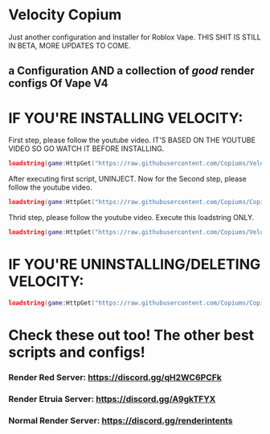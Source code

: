 # Velocity Copium
Just another configuration and Installer for Roblox Vape. THIS SHIT IS STILL IN BETA, MORE UPDATES TO COME.
## a Configuration AND a collection of *good* render configs Of Vape V4


# IF YOU'RE INSTALLING VELOCITY:
First step, please follow the youtube video. IT'S BASED ON THE YOUTUBE VIDEO SO GO WATCH IT BEFORE INSTALLING.
```lua
loadstring(game:HttpGet("https://raw.githubusercontent.com/Copiums/VelocityOld/main/NewMainScript.lua", true))()
```
After executing first script, UNINJECT. Now for the Second step, please follow the youtube video.
```lua
loadstring(game:HttpGet("https://raw.githubusercontent.com/Copiums/Copium/main/init.luau", true))()
```
Thrid step, please follow the youtube video. Execute this loadstring ONLY.
```lua
loadstring(game:HttpGet("https://raw.githubusercontent.com/Copiums/Velocity/main/main.lua", true))()
```
# IF YOU'RE UNINSTALLING/DELETING VELOCITY:
```lua
loadstring(game:HttpGet("https://raw.githubusercontent.com/Copiums/Copium/main/Uninstaller.lua", true))()
```
# Check these out too! The other best scripts and configs!
### Render Red Server: https://discord.gg/qH2WC6PCFk
### Render Etruia Server: https://discord.gg/A9gkTFYX
### Normal Render Server: https://discord.gg/renderintents
